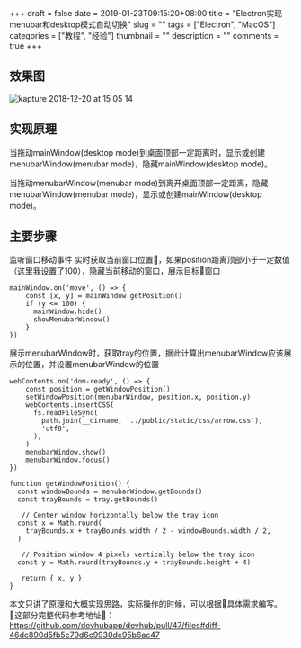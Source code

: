 +++ 
draft = false
date = 2019-01-23T09:15:20+08:00
title = "Electron实现menubar和desktop模式自动切换"
slug = "" 
tags = ["Electron", "MacOS"]
categories = ["教程", "经验"]
thumbnail = "<no value>"
description = ""
comments = true 
+++


## 效果图
![kapture 2018-12-20 at 15 05 14](https://user-images.githubusercontent.com/14037268/50269412-26c48000-0469-11e9-97a3-c194c07902bb.gif)


## 实现原理

当拖动mainWindow(desktop mode)到桌面顶部一定距离时，显示或创建menubarWindow(menubar mode)，隐藏mainWindow(desktop mode)。

当拖动menubarWindow(menubar mode)到离开桌面顶部一定距离，隐藏menubarWindow(menubar mode)，显示或创建mainWindow(desktop mode)。

## 主要步骤

监听窗口移动事件 实时获取当前窗口位置，如果position距离顶部小于一定数值（这里我设置了100），隐藏当前移动的窗口，展示目标窗口
```
mainWindow.on('move', () => {
    const [x, y] = mainWindow.getPosition()
    if (y <= 100) {
      mainWindow.hide()
      showMenubarWindow()
    }
})
```

展示menubarWindow时，获取tray的位置，据此计算出menubarWindow应该展示的位置，并设置menubarWindow的位置
```
webContents.on('dom-ready', () => {
    const position = getWindowPosition()
    setWindowPosition(menubarWindow, position.x, position.y)
    webContents.insertCSS(
      fs.readFileSync(
        path.join(__dirname, '../public/static/css/arrow.css'),
        'utf8',
      ),
    )
    menubarWindow.show()
    menubarWindow.focus()
})

function getWindowPosition() {
  const windowBounds = menubarWindow.getBounds()
  const trayBounds = tray.getBounds()

   // Center window horizontally below the tray icon
  const x = Math.round(
    trayBounds.x + trayBounds.width / 2 - windowBounds.width / 2,
  )

   // Position window 4 pixels vertically below the tray icon
  const y = Math.round(trayBounds.y + trayBounds.height + 4)

   return { x, y }
}
```

本文只讲了原理和大概实现思路，实际操作的时候，可以根据具体需求编写。 这部分完整代码参考地址： https://github.com/devhubapp/devhub/pull/47/files#diff-46dc890d5fb5c79d6c9930de95b6ac47